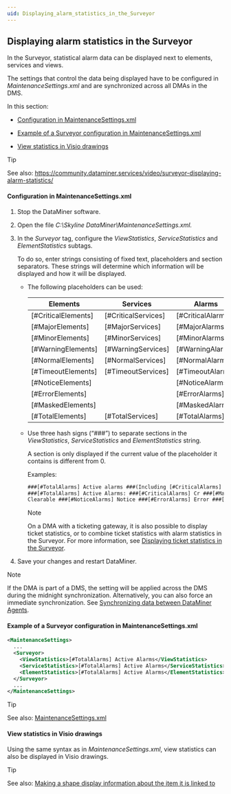 ```yaml
---
uid: Displaying_alarm_statistics_in_the_Surveyor
---
```


## Displaying alarm statistics in the Surveyor

In the Surveyor, statistical alarm data can be displayed next to elements, services and views.

The settings that control the data being displayed have to be configured in *MaintenanceSettings.xml* and are synchronized across all DMAs in the DMS.

In this section:

- [Configuration in MaintenanceSettings.xml](#configuration-in-maintenancesettingsxml)

- [Example of a Surveyor configuration in MaintenanceSettings.xml](#example-of-a-surveyor-configuration-in-maintenancesettingsxml)

- [View statistics in Visio drawings](#view-statistics-in-visio-drawings)

> [!TIP]
> See also:
> <https://community.dataminer.services/video/surveyor-displaying-alarm-statistics/>

#### Configuration in MaintenanceSettings.xml

1. Stop the DataMiner software.

2. Open the file *C:\\Skyline DataMiner\\MaintenanceSettings.xml.*

3. In the *Surveyor* tag, configure the *ViewStatistics*, *ServiceStatistics* and *ElementStatistics* subtags.

    To do so, enter strings consisting of fixed text, placeholders and section separators. These strings will determine which information will be displayed and how it will be displayed.

    - The following placeholders can be used:

        | Elements            | Services              | Alarms              |
        |-----------------------|-----------------------|---------------------|
        | \[#CriticalElements\] | \[#CriticalServices\] | \[#CriticalAlarms\] |
        | \[#MajorElements\]    | \[#MajorServices\]    | \[#MajorAlarms\]    |
        | \[#MinorElements\]    | \[#MinorServices\]    | \[#MinorAlarms\]    |
        | \[#WarningElements\]  | \[#WarningServices\]  | \[#WarningAlarms\]  |
        | \[#NormalElements\]   | \[#NormalServices\]   | \[#NormalAlarms\]   |
        | \[#TimeoutElements\]  | \[#TimeoutServices\]  | \[#TimeoutAlarms\]  |
        | \[#NoticeElements\]   |                      | \[#NoticeAlarms\]   |
        | \[#ErrorElements\]    |                      | \[#ErrorAlarms\]    |
        | \[#MaskedElements\]   |                      | \[#MaskedAlarms\]   |
        | \[#TotalElements\]    | \[#TotalServices\]    | \[#TotalAlarms\]    |

    - Use three hash signs (“###”) to separate sections in the *ViewStatistics*, *ServiceStatistics* and *ElementStatistics* string.

        A section is only displayed if the current value of the placeholder it contains is different from 0.

        Examples:

        ```txt
        ###[#TotalAlarms] Active alarms ###(Including [#CriticalAlarms] Critical)###
        ###[#TotalAlarms] Active Alarms: ###[#CriticalAlarms] Cr ###[#MajorAlarms] Ma ###[#MinorAlarms] Mi ###[#WarningAlarms] Wa ###[#NormalAlarms]
        Clearable ###[#NoticeAlarms] Notice ###[#ErrorAlarms] Error ###[#MaskedAlarms] Masked ###[#TimeoutAlarms] Timeout ###
        ```

        > [!NOTE]
        > On a DMA with a ticketing gateway, it is also possible to display ticket statistics, or to combine ticket statistics with alarm statistics in the Surveyor. For more information, see [Displaying ticket statistics in the Surveyor](../../part_4/ticketing/Displaying_ticket_statistics_in_the_Surveyor.md).

4. Save your changes and restart DataMiner.

> [!NOTE]
> If the DMA is part of a DMS, the setting will be applied across the DMS during the midnight synchronization. Alternatively, you can also force an immediate synchronization. See [Synchronizing data between DataMiner Agents](../../part_3/DataminerSystems/Synchronizing_data_between_DataMiner_Agents.md).

#### Example of a Surveyor configuration in MaintenanceSettings.xml

```xml
<MaintenanceSettings>
  ...
  <Surveyor>
    <ViewStatistics>[#TotalAlarms] Active Alarms</ViewStatistics>
    <ServiceStatistics>[#TotalAlarms] Active Alarms</ServiceStatistics>
    <ElementStatistics>[#TotalAlarms] Active Alarms</ElementStatistics>
  </Surveyor>
  ...
</MaintenanceSettings>
```

> [!TIP]
> See also:
> [MaintenanceSettings.xml](../../part_7/SkylineDataminerFolder/MaintenanceSettings_xml.md#maintenancesettingsxml)

#### View statistics in Visio drawings

Using the same syntax as in *MaintenanceSettings.xml*, view statistics can also be displayed in Visio drawings.

> [!TIP]
> See also:
> [Making a shape display information about the item it is linked to](../visio/Making_a_shape_display_information_about_the_item_it_is_linked_to.md)
